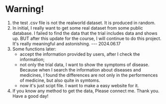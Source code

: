 # Warning!
1. the test .csv file is not the realworld dataset. It is produced in random.
2. In initial, I really want to get some real dataset from some public database. I failed to find the data that the trial includes data and shows up. BUT after this update for the course, I will continue to do this project. It's really meaningful and astonishing. --- 2024.06.17
3. Some functions later:
   - accept the information provided by users, after I check the information;
   - not only the trial data, I want to show the symptoms of disease. Because when I search the information about diseases and medicines, I found the differences are not only in the performences of medicine, but also quite in symtoms.
   - now it's just scipt file. I want to make a easy website for it.
4. If you know any method to get the data, Please connect me. Thank you. Have a good day!

